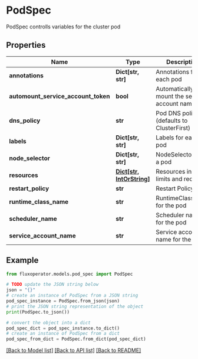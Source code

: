 # PodSpec

PodSpec controlls variables for the cluster pod

## Properties

Name | Type | Description | Notes
------------ | ------------- | ------------- | -------------
**annotations** | **Dict[str, str]** | Annotations for each pod | [optional] 
**automount_service_account_token** | **bool** | Automatically mount the service account name | [optional] 
**dns_policy** | **str** | Pod DNS policy (defaults to ClusterFirst) | [optional] 
**labels** | **Dict[str, str]** | Labels for each pod | [optional] 
**node_selector** | **Dict[str, str]** | NodeSelectors for a pod | [optional] 
**resources** | [**Dict[str, IntOrString]**](IntOrString.md) | Resources include limits and requests | [optional] 
**restart_policy** | **str** | Restart Policy | [optional] 
**runtime_class_name** | **str** | RuntimeClassName for the pod | [optional] 
**scheduler_name** | **str** | Scheduler name for the pod | [optional] 
**service_account_name** | **str** | Service account name for the pod | [optional] 

## Example

```python
from fluxoperator.models.pod_spec import PodSpec

# TODO update the JSON string below
json = "{}"
# create an instance of PodSpec from a JSON string
pod_spec_instance = PodSpec.from_json(json)
# print the JSON string representation of the object
print(PodSpec.to_json())

# convert the object into a dict
pod_spec_dict = pod_spec_instance.to_dict()
# create an instance of PodSpec from a dict
pod_spec_from_dict = PodSpec.from_dict(pod_spec_dict)
```
[[Back to Model list]](../README.md#documentation-for-models) [[Back to API list]](../README.md#documentation-for-api-endpoints) [[Back to README]](../README.md)



